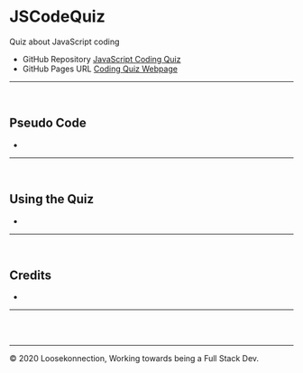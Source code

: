 # JSCodeQuiz
Quiz about JavaScript coding

*   GitHub Repository [JavaScript Coding Quiz](https://github.com/Loosekonnection/JSCodingQuiz)
*   GitHub Pages URL [Coding Quiz Webpage](https://loosekonnection.github.io/JSCodingQuiz/)
---

<br>

## Pseudo Code

*   


---

<br>


##  Using the Quiz

*   


---

<br>

## Credits

*   

---
<br>



<br>

---
© 2020 Loosekonnection, Working towards being a Full Stack Dev.
